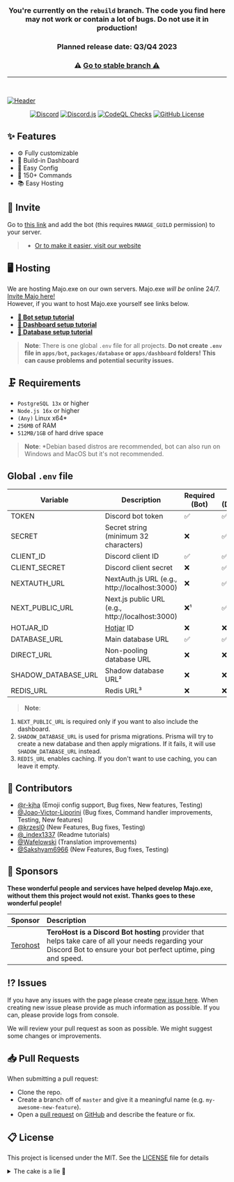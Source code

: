 <h3 align="center">You're currently on the <code>rebuild</code> branch. The code you find here may not work or contain a lot of bugs. Do not use it in production!</h3>
<h3 align="center">Planned release date: Q3/Q4 2023</h3>

<h3 align="center">⚠️ <a href="https://github.com/IgorKowalczyk/majo.exe/tree/master"/>Go to stable branch ⚠️</h3>

---

<br/>

![Header](https://user-images.githubusercontent.com/49127376/208478832-74eee443-c0fb-4691-beb6-adee42d063e3.png)

<p align="center">
 <a href="https://majoexe.xyz/server"><img src="https://img.shields.io/discord/666599184844980224?color=%234552ef&logo=discord&label=Discord&style=flat&logoColor=fff" alt="Discord" /></a>
 <a href="https://www.npmjs.com/package/discord.js"><img src="https://img.shields.io/badge/Discord.js-v14-%234552ef?style=flat&logo=npm&logoColor=fff" alt="Discord.js" /></a>
 <a href="https://majoexe.xyz/"><img src="https://img.shields.io/github/actions/workflow/status/igorkowalczyk/majo.exe/codeql-analysis.yml?branch=rebuild&style=flat&label=CodeQL&logo=github&color=%234552ef" alt="CodeQL Checks" /></a>
 <a href="https://majoexe.xyz"><img src="https://img.shields.io/github/license/igorkowalczyk/majo.exe?style=flat&;logo=github&label=License&color=%234552ef" alt="GitHub License" /></a>
</p>

## ✨ Features

- ⚙️ Fully customizable
- 🌆 Build-in Dashboard
- 📝 Easy Config
- 💯 150+ Commands
- 📚 Easy Hosting

## 🔗 Invite

Go to [this link](https://discord.com/oauth2/authorize/?permissions=4294967287&scope=bot%20applications.commands&client_id=949342410150924319) and add the bot (this requires `MANAGE_GUILD` permission) to your server.

> - [Or to make it easier, visit our website](https://beta.majoexe.xyz/)

## 🖥️ Hosting

We are hosting Majo.exe on our own servers. Majo.exe _will be_ online 24/7. [Invite Majo here!](https://beta.majoexe.xyz/api/invite)<br>
However, if you want to host Majo.exe yourself see links below.

- **[🤖 Bot setup tutorial](/apps/bot/README.md)**
- **[🔩 Dashboard setup tutorial](/apps/dashboard/README.md)**
- **[📝 Database setup tutorial](/packages/database/README.md)**

> **Note**:
> There is one global `.env` file for all projects. **Do not create `.env` file in `apps/bot`, `packages/database` or `apps/dashboard` folders!** **This can cause problems and potential security issues.**

## 🗜️ Requirements

- `PostgreSQL 13x` or higher
- `Node.js 16x` or higher
- `(Any)` Linux x64\*
- `256MB` of RAM
- `512MB/1GB` of hard drive space

> **Note**:
> \*Debian based distros are recommended, bot can also run on Windows and MacOS but it's not recommended.

## Global `.env` file

| Variable            | Description                                      | Required (Bot) | Required (Dashboard) |
| ------------------- | ------------------------------------------------ | -------------- | -------------------- |
| TOKEN               | Discord bot token                                | ✅             | ✅                   |
| SECRET              | Secret string (minimum 32 characters)            | ❌             | ✅                   |
| CLIENT_ID           | Discord client ID                                | ✅             | ✅                   |
| CLIENT_SECRET       | Discord client secret                            | ❌             | ✅                   |
| NEXTAUTH_URL        | NextAuth.js URL (e.g., http://localhost:3000)    | ❌             | ✅                   |
| NEXT_PUBLIC_URL     | Next.js public URL (e.g., http://localhost:3000) | ❌¹            | ✅                   |
| HOTJAR_ID           | [Hotjar](https://hotjar.com) ID                  | ❌             | ❌                   |
| DATABASE_URL        | Main database URL                                | ✅             | ✅                   |
| DIRECT_URL          | Non-pooling database URL                         | ❌             | ❌                   |
| SHADOW_DATABASE_URL | Shadow database URL²                             | ❌             | ❌                   |
| REDIS_URL           | Redis URL³                                       | ❌             | ❌                   |

> **Note**:

1. `NEXT_PUBLIC_URL` is required only if you want to also include the dashboard.
2. `SHADOW_DATABASE_URL` is used for prisma migrations. Prisma will try to create a new database and then apply migrations. If it fails, it will use `SHADOW_DATABASE_URL` instead.
3. `REDIS_URL` enables caching. If you don't want to use caching, you can leave it empty.

## 📝 Contributors

- [@r-kjha](https://github.com/r-kjha) (Emoji config support, Bug fixes, New features, Testing)
- [@Joao-Victor-Liporini](https://github.com/Joao-Victor-Liporini) (Bug fixes, Command handler improvements, Testing, New features)
- [@krzesl0](https://github.com/krzesl0) (New Features, Bug fixes, Testing)
- [@\_index1337](https://github.com/index1337) (Readme tutorials)
- [@Wafelowski](https://github.com/HeavyWolfPL) (Translation improvements)
- [@Sakshyam6966](https://github.com/Sakshyam6966) (New Features, Bug fixes, Testing)

## 💝 Sponsors

**These wonderful people and services have helped develop Majo.exe, without them this project would not exist. Thanks goes to these wonderful people!**

| Sponsor                                            | Description                                                                                                                                                         |
| -------------------------------------------------- | :------------------------------------------------------------------------------------------------------------------------------------------------------------------ |
| [Terohost](https://my.terohost.com/aff.php?aff=17) | **TeroHost is a Discord Bot hosting** provider that helps take care of all your needs regarding your Discord Bot to ensure your bot perfect uptime, ping and speed. |

## ⁉️ Issues

If you have any issues with the page please create [new issue here](https://github.com/igorkowalczyk/majo.exe/issues). When creating new issue please provide as much information as possible. If you can, please provide logs from console.

We will review your pull request as soon as possible. We might suggest some changes or improvements.

## 📥 Pull Requests

When submitting a pull request:

- Clone the repo.
- Create a branch off of `master` and give it a meaningful name (e.g. `my-awesome-new-feature`).
- Open a [pull request](https://github.com/igorkowalczyk/majo.exe/pulls) on [GitHub](https://github.com) and describe the feature or fix.

## 📋 License

This project is licensed under the MIT. See the [LICENSE](https://github.com/igorkowalczyk/majo.exe/blob/master/license.md) file for details

<details>
 <summary>The cake is a lie 🍰</summary>

<a href="https://igorkowalczyk.dev"><img src="https://views.igorkowalczyk.vercel.app/api/badge/majo.exe?style=flat-square&color=333333&label=Repo+views" alt="Github repository views"></a>

</details>
